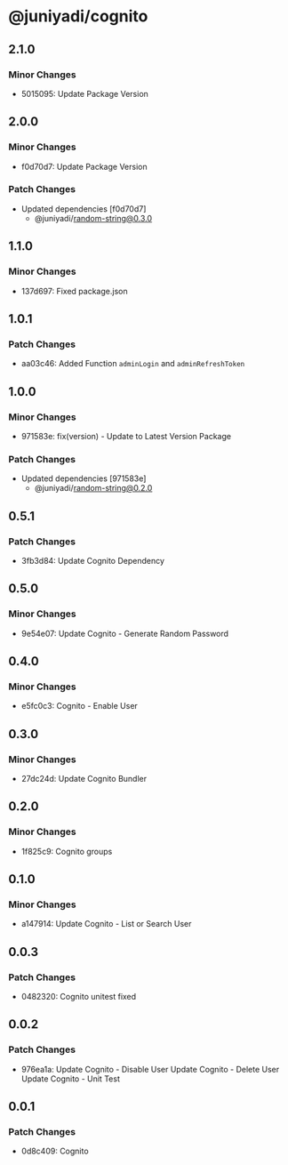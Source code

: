 # @juniyadi/cognito

## 2.1.0

### Minor Changes

- 5015095: Update Package Version

## 2.0.0

### Minor Changes

- f0d70d7: Update Package Version

### Patch Changes

- Updated dependencies [f0d70d7]
  - @juniyadi/random-string@0.3.0

## 1.1.0

### Minor Changes

- 137d697: Fixed package.json

## 1.0.1

### Patch Changes

- aa03c46: Added Function `adminLogin` and `adminRefreshToken`

## 1.0.0

### Minor Changes

- 971583e: fix(version) - Update to Latest Version Package

### Patch Changes

- Updated dependencies [971583e]
  - @juniyadi/random-string@0.2.0

## 0.5.1

### Patch Changes

- 3fb3d84: Update Cognito Dependency

## 0.5.0

### Minor Changes

- 9e54e07: Update Cognito - Generate Random Password

## 0.4.0

### Minor Changes

- e5fc0c3: Cognito - Enable User

## 0.3.0

### Minor Changes

- 27dc24d: Update Cognito Bundler

## 0.2.0

### Minor Changes

- 1f825c9: Cognito groups

## 0.1.0

### Minor Changes

- a147914: Update Cognito - List or Search User

## 0.0.3

### Patch Changes

- 0482320: Cognito unitest fixed

## 0.0.2

### Patch Changes

- 976ea1a: Update Cognito - Disable User
  Update Cognito - Delete User
  Update Cognito - Unit Test

## 0.0.1

### Patch Changes

- 0d8c409: Cognito
